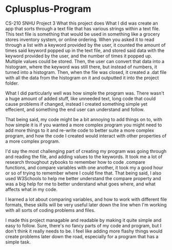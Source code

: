 # Cplusplus-Program
CS-210 SNHU Project 3
What this project does
What I did was create an app that sorts through a text file that has various strings within a text file. This text file is something that would be used in something like a grocery stores inventory system, or online ordering. When you asked it to read through a list with a keyword provided by the user, it counted the amount of times said keyword popped up in the text file, and stored said data with the keyword provided by the user, and the number of times it popped up. Multiple values could be stored. Then, the user can convert that data into a histogram, where the keyword was still there, but instead of numbers, it turned into a histogram. Then, when the file was closed, it created a .dat file with all the data from the histogram on it and outputted it into the project folder.

What I did particularly well was how simple the program was. There wasn't a huge amount of added stuff, like unneeded text, long code that could cause problems if changed, instead I created something simple yet effecient, and something the end user can understand and follow.

That being said, my code might be a bit annoying to add things on to, with how simple it is if you wanted a more complex program you might need to add more things to it and re-write code to better suite a more complex program, and how the code I created would interact with other properties of a more complex program.

I'd say the most challenging part of creating my program was going through and reading the file, and adding values to the keywords. It took me a lot of research throughout zybooks to remember how to code .compare functions, and compare variables with one another, it took my a good hour or so of trying to remember where I could fine that. That being said, I also used W3Schools to help me better understand the compare property and was a big help for me to better understand what goes where, and what affects what in my code.

I learned a lot about comparing variables, and how to work with different file formats, these skills will be very useful later down the line when I'm working with all sorts of coding problems and files.

I made this project managable and readable by making it quite simple and easy to follow. Sure, there's no fancy parts of my code and program, but I don't think it really needs to be. I feel like adding more flashy things would create problems later down the road, especially for a program that has a simple task.
